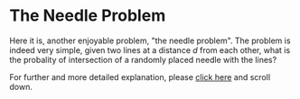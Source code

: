  # The Needle Problem

Here it is, another enjoyable problem, "the needle problem". The problem is indeed very simple,
given two lines at a distance *d* from each other, what is the probality of intersection of a 
randomly placed needle with the lines? 

For further and more detailed explanation, please [click here](https://web.itu.edu.tr/tuncaor/monte.html) and scroll down.
